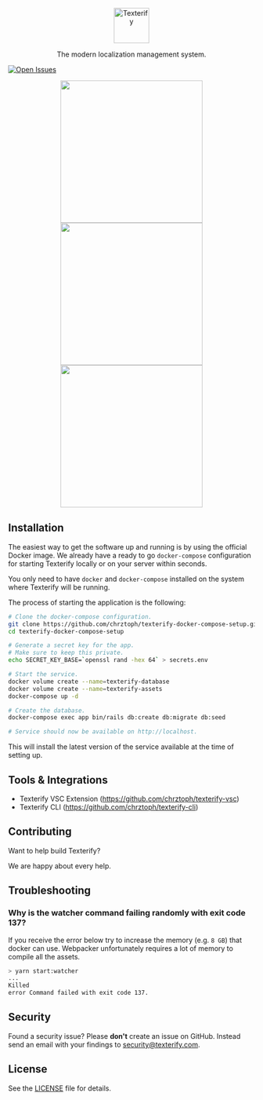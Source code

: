  <p align="center">
  <p align="center">
    <a href="https://texterify.com/?utm_source=github&utm_medium=logo" target="_blank">
      <img src="https://raw.github.com/chrztoph/texterify/screenshots/logo.png?sanitize=true" alt="Texterify" height="72">
    </a>
  </p>
  <p align="center">
    The modern localization management system.
  </p>
</p>

[![Open Issues](https://img.shields.io/github/issues-raw/chrztoph/texterify.svg)](https://img.shields.io/github/issues-raw/chrztoph/texterify.svg)

<p align="center">
  <img src="https://raw.github.com/chrztoph/texterify/screenshots/example_1.png" width="290">
  <img src="https://raw.github.com/chrztoph/texterify/screenshots/example_2.png" width="290">
  <img src="https://raw.github.com/chrztoph/texterify/screenshots/example_3.png" width="290">
</p>

## Installation

The easiest way to get the software up and running is by using the official Docker image. We already have a ready to go `docker-compose` configuration for starting Texterify locally or on your server within seconds.

You only need to have `docker` and `docker-compose` installed on the system where Texterify will be running.

The process of starting the application is the following:

```sh
# Clone the docker-compose configuration.
git clone https://github.com/chrztoph/texterify-docker-compose-setup.git
cd texterify-docker-compose-setup

# Generate a secret key for the app.
# Make sure to keep this private.
echo SECRET_KEY_BASE=`openssl rand -hex 64` > secrets.env

# Start the service.
docker volume create --name=texterify-database
docker volume create --name=texterify-assets
docker-compose up -d

# Create the database.
docker-compose exec app bin/rails db:create db:migrate db:seed

# Service should now be available on http://localhost.
```

This will install the latest version of the service available at the time of setting up.

## Tools & Integrations

- Texterify VSC Extension (https://github.com/chrztoph/texterify-vsc)
- Texterify CLI (https://github.com/chrztoph/texterify-cli)

## Contributing

Want to help build Texterify?

We are happy about every help.

## Troubleshooting

### Why is the watcher command failing randomly with exit code 137?

If you receive the error below try to increase the memory (e.g. `8 GB`) that docker can use. Webpacker unfortunately requires a lot of memory to compile all the assets.

```sh
> yarn start:watcher
...
Killed
error Command failed with exit code 137.
```

## Security

Found a security issue? Please **don't** create an issue on GitHub. Instead send an email with your findings to [security@texterify.com](mailto:security@texterify.com).

## License

See the [LICENSE](LICENSE) file for details.
